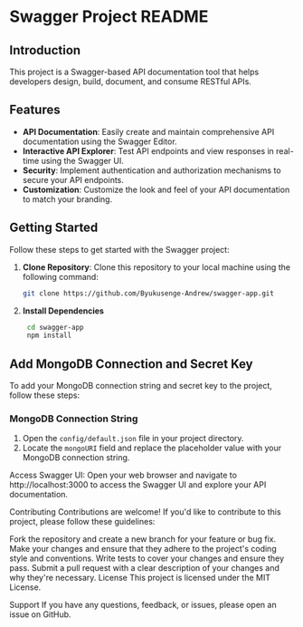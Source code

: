 # Swagger Project README

## Introduction

This project is a Swagger-based API documentation tool that helps developers design, build, document, and consume RESTful APIs.

## Features

- **API Documentation**: Easily create and maintain comprehensive API documentation using the Swagger Editor.
- **Interactive API Explorer**: Test API endpoints and view responses in real-time using the Swagger UI.
- **Security**: Implement authentication and authorization mechanisms to secure your API endpoints.
- **Customization**: Customize the look and feel of your API documentation to match your branding.

## Getting Started

Follow these steps to get started with the Swagger project:

1. **Clone Repository**: Clone this repository to your local machine using the following command:
   ```bash
   git clone https://github.com/Byukusenge-Andrew/swagger-app.git

2. **Install Dependencies**

   ```bash
    cd swagger-app
    npm install

## Add MongoDB Connection and Secret Key

To add your MongoDB connection string and secret key to the project, follow these steps:

### MongoDB Connection String

1. Open the `config/default.json` file in your project directory.
2. Locate the `mongoURI` field and replace the placeholder value with your MongoDB connection string.


Access Swagger UI:
Open your web browser and navigate to http://localhost:3000 to access the Swagger UI and explore your API documentation.

Contributing
Contributions are welcome! If you'd like to contribute to this project, please follow these guidelines:

Fork the repository and create a new branch for your feature or bug fix.
Make your changes and ensure that they adhere to the project's coding style and conventions.
Write tests to cover your changes and ensure they pass.
Submit a pull request with a clear description of your changes and why they're necessary.
License
This project is licensed under the MIT License.

Support
If you have any questions, feedback, or issues, please open an issue on GitHub.
